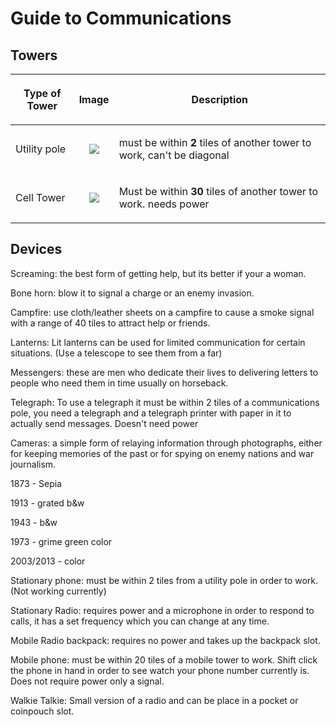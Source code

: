 # Guide to Communications
## Towers

<table class="sortable">
<thead>
<tr class="header">
<th><p>Type of Tower</p></th>
<th><p>Image</p></th>
<th><p>Description</p></th>
</tr>
</thead>
<tbody>
<tr class="odd">
<td><p>Utility pole</p></td>
<td><center>
<img src="https://raw.githubusercontent.com/Civ13/civ13-wiki/master/assets/images/ea.png">
<center></td>
<td><p>must be within <strong>2</strong> tiles of another tower to work, can't be diagonal</p></td>
</tr>
<tr class="even">
<td><p>Cell Tower</p></td>
<td><center>
<img src="https://raw.githubusercontent.com/Civ13/civ13-wiki/master/assets/images/eas.png">
<center></td>
<td><p>Must be within <strong>30</strong> tiles of another tower to work. needs power</p></td>
</tr>
</tbody>
</table>

## Devices

Screaming: the best form of getting help, but its better if your a
woman.

Bone horn: blow it to signal a charge or an enemy invasion.

Campfire: use cloth/leather sheets on a campfire to cause a smoke signal
with a range of 40 tiles to attract help or friends.

Lanterns: Lit lanterns can be used for limited communication for certain
situations. (Use a telescope to see them from a far)

Messengers: these are men who dedicate their lives to delivering letters
to people who need them in time usually on horseback.

Telegraph: To use a telegraph it must be within 2 tiles of a
communications pole, you need a telegraph and a telegraph printer with
paper in it to actually send messages. Doesn't need power

Cameras: a simple form of relaying information through photographs,
either for keeping memories of the past or for spying on enemy nations
and war journalism.

1873 - Sepia

1913 - grated b&w

1943 - b&w

1973 - grime green color

2003/2013 - color


Stationary phone: must be within 2 tiles from a utility pole in order to
work. (Not working currently)

Stationary Radio: requires power and a microphone in order to respond to
calls, it has a set frequency which you can change at any time.

Mobile Radio backpack: requires no power and takes up the backpack slot.

Mobile phone: must be within 20 tiles of a mobile tower to work. Shift
click the phone in hand in order to see watch your phone number
currently is. Does not require power only a signal.

Walkie Talkie: Small version of a radio and can be place in a pocket or
coinpouch slot.
